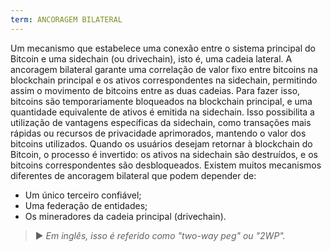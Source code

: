 ```yaml
---
term: ANCORAGEM BILATERAL
---
```


Um mecanismo que estabelece uma conexão entre o sistema principal do Bitcoin e uma sidechain (ou drivechain), isto é, uma cadeia lateral. A ancoragem bilateral garante uma correlação de valor fixo entre bitcoins na blockchain principal e os ativos correspondentes na sidechain, permitindo assim o movimento de bitcoins entre as duas cadeias. Para fazer isso, bitcoins são temporariamente bloqueados na blockchain principal, e uma quantidade equivalente de ativos é emitida na sidechain. Isso possibilita a utilização de vantagens específicas da sidechain, como transações mais rápidas ou recursos de privacidade aprimorados, mantendo o valor dos bitcoins utilizados. Quando os usuários desejam retornar à blockchain do Bitcoin, o processo é invertido: os ativos na sidechain são destruídos, e os bitcoins correspondentes são desbloqueados. Existem muitos mecanismos diferentes de ancoragem bilateral que podem depender de:
* Um único terceiro confiável;
* Uma federação de entidades;
* Os mineradores da cadeia principal (drivechain).

> ► *Em inglês, isso é referido como "two-way peg" ou "2WP".*